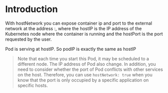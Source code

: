 # Introduction

With hostNetwork you can expose container ip and port to the external network at the address <hostIP>:<hostPort>, where the hostIP is the IP address of the Kubernetes node where the container is running and the hostPort is the port requested by the user. 

Pod is serving at hostIP. So podIP is exactly the same as hostIP


> Note that each time you start this Pod, it may be scheduled to a different node. The IP address of Pod also change. In addition, you need to consider whether the port of Pod conflicts with other services on the host. Therefore, you can use `hostNetwork: true` when you know that the port is only occupied by a specific application on specific hosts.

